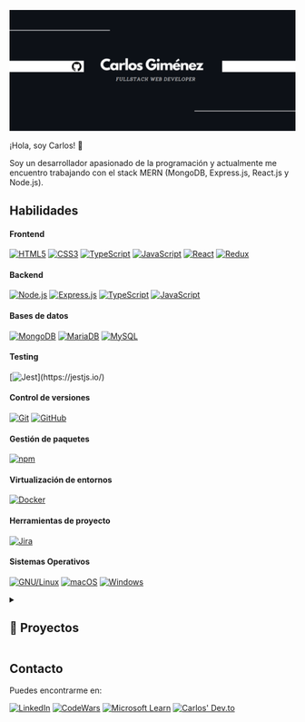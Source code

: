 
<p align="center">
  <img src="/images/front.png">
</p>
¡Hola, soy Carlos! 👋

Soy un desarrollador apasionado de la programación y actualmente me encuentro trabajando con el stack MERN (MongoDB, Express.js, React.js y Node.js).

## Habilidades

#### Frontend

[![HTML5](https://img.shields.io/badge/-HTML5-E34F26?style=flat&logo=html5&logoColor=white)](https://html.spec.whatwg.org/multipage/) [![CSS3](https://img.shields.io/badge/-CSS3-1572B6?style=flat&logo=css3)](https://www.w3.org/Style/CSS/Overview.en.html) [![TypeScript](https://img.shields.io/badge/-TypeScript-3178C6?style=flat&logo=typescript&logoColor=white)](https://www.typescriptlang.org/) [![JavaScript](https://img.shields.io/badge/-JavaScript-black?style=flat&logo=javascript)](https://developer.mozilla.org/en-US/docs/Web/JavaScript) [![React](https://img.shields.io/badge/-React-black?style=flat&logo=react)](https://reactjs.org/) [![Redux](https://img.shields.io/badge/-Redux-764ABC?style=flat&logo=redux)](https://redux.js.org/)

#### Backend
 [![Node.js](https://img.shields.io/badge/-Nodejs-black?style=flat&logo=Node.js)](https://nodejs.org/) [![Express.js](https://img.shields.io/badge/-Expressjs-black?style=flat&logo=express)](https://expressjs.com/) [![TypeScript](https://img.shields.io/badge/-TypeScript-3178C6?style=flat&logo=typescript&logoColor=white)](https://www.typescriptlang.org/) [![JavaScript](https://img.shields.io/badge/-JavaScript-black?style=flat&logo=javascript)](https://developer.mozilla.org/en-US/docs/Web/JavaScript) 

#### Bases de datos

[![MongoDB](https://img.shields.io/badge/-MongoDB-black?style=flat&logo=mongodb)](https://www.mongodb.com/) [![MariaDB](https://img.shields.io/badge/MariaDB-003545?style=flat&logo=mariadb&logoColor=white)](https://mariadb.org/) [![MySQL](https://img.shields.io/badge/MySQL-4479A1?logo=mysql&style=flat&logoColor=white)](https://www.mysql.com/)

#### Testing

[![Jest](https://img.shields.io/badge/-Jest-C21325?style=flat&logo=jest&logoColor=white")](https://jestjs.io/)

#### Control de versiones

[![Git](https://img.shields.io/badge/-Git-black?style=flat&logo=git)](https://git-scm.com/) [![GitHub](https://img.shields.io/badge/-GitHub-181717?style=flat&logo=github)](https://github.com/)

#### Gestión de paquetes

[![npm](https://img.shields.io/badge/npm-CB3837?style=flat&logo=npm&logoColor=white)](https://www.npmjs.com/)

#### Virtualización de entornos

[![Docker](https://img.shields.io/badge/-Docker-2496ED?style=flat&logo=docker&logoColor=white)](https://www.docker.com/)

#### Herramientas de proyecto

[![Jira](https://img.shields.io/badge/Jira-0052CC?style=flat&logo=jira&logoColor=white)](https://jira.atlassian.com/)


#### Sistemas Operativos

[![GNU/Linux](https://img.shields.io/badge/GNU/Linux-A81D33?style=flat&logo=linux&logoColor=white)](https://www.linux.org/) [![macOS](https://img.shields.io/badge/macOS-000000?style=flat-square&logo=apple&logoColor=white)](https://www.apple.com/macos/) [![Windows](https://img.shields.io/badge/Windows-0078D6?style=flat&logo=windows&logoColor=white)](https://www.microsoft.com/windows/)


<details> 
  <summary><h2>📁 Proyectos</h2></summary>

### BookStore

[![Book Store](./images/bookstore.png)](https://book-store-frontend-tan.vercel.app/)

BookStore es un proyecto muy básico que desarrollé para gestionar libros (CRUD) utilizando el stack MERN.

- **Frontend**: [Repositorio](https://github.com/carlosYoko/book-store-frontend)
- **Backend**: [Repositorio](https://github.com/carlosYoko/book-store-backend)

Puedes ver la aplicación en vivo [aquí](https://book-store-frontend-tan.vercel.app/).

</details>

## Contacto

Puedes encontrarme en:

[![LinkedIn](https://img.shields.io/badge/LinkedIn-0077B5?style=flat&logo=linkedin&logoColor=white)](https://www.linkedin.com/in/carlos-fullstack-dev) [![CodeWars](https://www.codewars.com/users/carlosYoko/badges/micro)](https://www.codewars.com/users/carlosYoko) [![Microsoft Learn](https://img.shields.io/badge/Microsoft-Learn-blue?style=flat&logo=microsoft)](https://learn.microsoft.com/es-es/users/cgimenez-dev/) [![Carlos' Dev.to](https://img.shields.io/badge/dev.to-0A0A0A?style=flat&logo=dev.to)](https://dev.to/carlosyoko)





